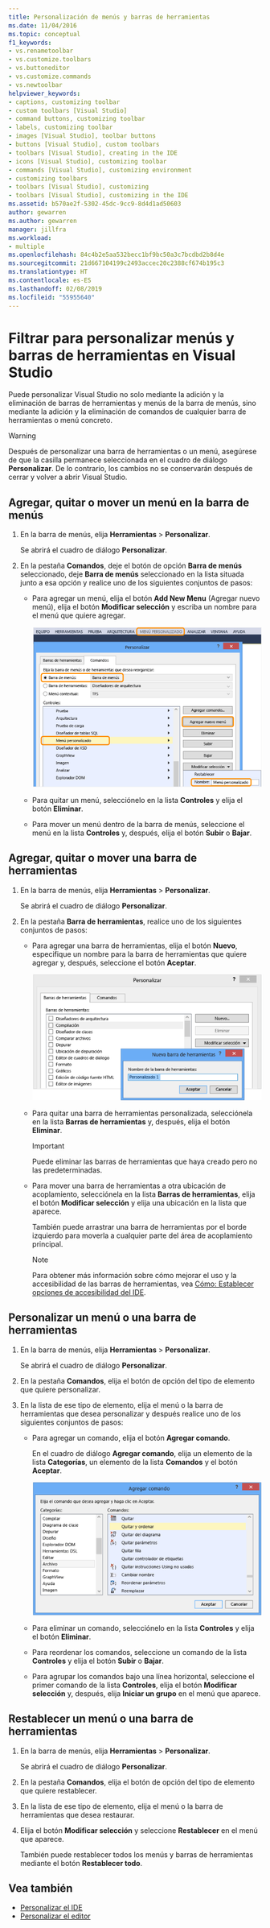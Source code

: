 ```yaml
---
title: Personalización de menús y barras de herramientas
ms.date: 11/04/2016
ms.topic: conceptual
f1_keywords:
- vs.renametoolbar
- vs.customize.toolbars
- vs.buttoneditor
- vs.customize.commands
- vs.newtoolbar
helpviewer_keywords:
- captions, customizing toolbar
- custom toolbars [Visual Studio]
- command buttons, customizing toolbar
- labels, customizing toolbar
- images [Visual Studio], toolbar buttons
- buttons [Visual Studio], custom toolbars
- toolbars [Visual Studio], creating in the IDE
- icons [Visual Studio], customizing toolbar
- commands [Visual Studio], customizing environment
- customizing toolbars
- toolbars [Visual Studio], customizing
- toolbars [Visual Studio], customizing in the IDE
ms.assetid: b570ae2f-5302-45dc-9cc9-8d4d1ad50603
author: gewarren
ms.author: gewarren
manager: jillfra
ms.workload:
- multiple
ms.openlocfilehash: 84c4b2e5aa532becc1bf9bc50a3c7bcdbd2b8d4e
ms.sourcegitcommit: 21d667104199c2493accec20c2388cf674b195c3
ms.translationtype: HT
ms.contentlocale: es-ES
ms.lasthandoff: 02/08/2019
ms.locfileid: "55955640"
---
```

# <a name="how-to-customize-menus-and-toolbars-in-visual-studio"></a>Filtrar para personalizar menús y barras de herramientas en Visual Studio

Puede personalizar Visual Studio no solo mediante la adición y la eliminación de barras de herramientas y menús de la barra de menús, sino mediante la adición y la eliminación de comandos de cualquier barra de herramientas o menú concreto.

> [!WARNING]
> Después de personalizar una barra de herramientas o un menú, asegúrese de que la casilla permanece seleccionada en el cuadro de diálogo **Personalizar**. De lo contrario, los cambios no se conservarán después de cerrar y volver a abrir Visual Studio.

## <a name="add-remove-or-move-a-menu-on-the-menu-bar"></a>Agregar, quitar o mover un menú en la barra de menús

1.  En la barra de menús, elija **Herramientas** > **Personalizar**.

     Se abrirá el cuadro de diálogo **Personalizar**.

2.  En la pestaña **Comandos**, deje el botón de opción **Barra de menús** seleccionado, deje **Barra de menús** seleccionado en la lista situada junto a esa opción y realice uno de los siguientes conjuntos de pasos:

    -   Para agregar un menú, elija el botón **Add New Menu** (Agregar nuevo menú), elija el botón **Modificar selección** y escriba un nombre para el menú que quiere agregar.

        ![Cuadro de diálogo Personalizar que muestra cómo agregar un menú](../ide/media/addmenu.png)

    -   Para quitar un menú, selecciónelo en la lista **Controles** y elija el botón **Eliminar**.

    -   Para mover un menú dentro de la barra de menús, seleccione el menú en la lista **Controles** y, después, elija el botón **Subir** o **Bajar**.

## <a name="add-remove-or-move-a-toolbar"></a>Agregar, quitar o mover una barra de herramientas

1.  En la barra de menús, elija **Herramientas** > **Personalizar**.

     Se abrirá el cuadro de diálogo **Personalizar**.

2.  En la pestaña **Barra de herramientas**, realice uno de los siguientes conjuntos de pasos:

    -   Para agregar una barra de herramientas, elija el botón **Nuevo**, especifique un nombre para la barra de herramientas que quiere agregar y, después, seleccione el botón **Aceptar**.

        ![Cuadro de diálogo Personalizar que muestra cómo agregar una barra de herramientas](../ide/media/addtoolbar.png)

    -   Para quitar una barra de herramientas personalizada, selecciónela en la lista **Barras de herramientas** y, después, elija el botón **Eliminar**.

        > [!IMPORTANT]
        > Puede eliminar las barras de herramientas que haya creado pero no las predeterminadas.

    -   Para mover una barra de herramientas a otra ubicación de acoplamiento, selecciónela en la lista **Barras de herramientas**, elija el botón **Modificar selección** y elija una ubicación en la lista que aparece.

        También puede arrastrar una barra de herramientas por el borde izquierdo para moverla a cualquier parte del área de acoplamiento principal.

        > [!NOTE]
        > Para obtener más información sobre cómo mejorar el uso y la accesibilidad de las barras de herramientas, vea [Cómo: Establecer opciones de accesibilidad del IDE](../ide/reference/how-to-set-ide-accessibility-options.md).

## <a name="customizing_menu">Personalizar un menú o una barra de herramientas</a>

1.  En la barra de menús, elija **Herramientas** > **Personalizar**.

    Se abrirá el cuadro de diálogo **Personalizar**.

2.  En la pestaña **Comandos**, elija el botón de opción del tipo de elemento que quiere personalizar.

3.  En la lista de ese tipo de elemento, elija el menú o la barra de herramientas que desea personalizar y después realice uno de los siguientes conjuntos de pasos:

    -   Para agregar un comando, elija el botón **Agregar comando**.

        En el cuadro de diálogo **Agregar comando**, elija un elemento de la lista **Categorías**, un elemento de la lista **Comandos** y el botón **Aceptar**.

        ![Cuadro de diálogo Agregar comando en Visual Studio](../ide/media/addcommand.png)

    -   Para eliminar un comando, selecciónelo en la lista **Controles** y elija el botón **Eliminar**.

    -   Para reordenar los comandos, seleccione un comando de la lista **Controles** y elija el botón **Subir** o **Bajar**.

    -   Para agrupar los comandos bajo una línea horizontal, seleccione el primer comando de la lista **Controles**, elija el botón **Modificar selección** y, después, elija **Iniciar un grupo** en el menú que aparece.

## <a name="reset-a-menu-or-a-toolbar"></a>Restablecer un menú o una barra de herramientas

1.  En la barra de menús, elija **Herramientas** > **Personalizar**.

    Se abrirá el cuadro de diálogo **Personalizar**.

2.  En la pestaña **Comandos**, elija el botón de opción del tipo de elemento que quiere restablecer.

3.  En la lista de ese tipo de elemento, elija el menú o la barra de herramientas que desea restaurar.

4.  Elija el botón **Modificar selección** y seleccione **Restablecer** en el menú que aparece.

    También puede restablecer todos los menús y barras de herramientas mediante el botón **Restablecer todo**.

## <a name="see-also"></a>Vea también

- [Personalizar el IDE](../ide/personalizing-the-visual-studio-ide.md)
- [Personalizar el editor](../ide/customizing-the-editor.md)